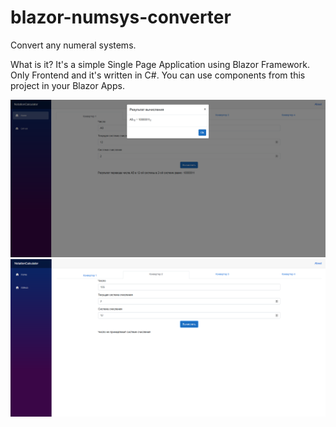 # blazor-numsys-converter
Convert any numeral systems.

What is it? It's a simple Single Page Application using Blazor Framework. 
Only Frontend and it's written in C#.
You can use components from this project in your Blazor Apps.

![](wwwroot/Scr1.png?raw=true "App")
![](wwwroot/Scr2.png)